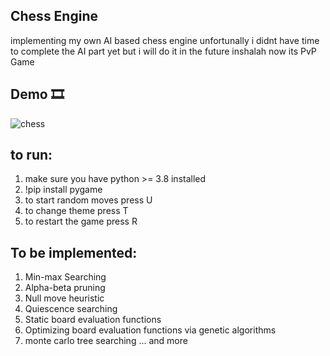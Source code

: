 ## Chess Engine 
implementing my own AI based chess engine unfortunally i didnt have time to complete the AI part yet but i will do it in the future inshalah now its PvP Game


 ## Demo 🎞
![chess](https://user-images.githubusercontent.com/75990647/190928546-5f6bfb0c-65da-4359-ab20-120c03248f2e.gif)

## to run:
1. make sure you have python >= 3.8 installed
2. !pip install pygame
3. to start random moves press U
4. to change theme press T
5. to restart the game press R


## To be implemented:
1. Min-max Searching
2. Alpha-beta pruning
3. Null move heuristic
4. Quiescence searching
5. Static board evaluation functions
6. Optimizing board evaluation functions via genetic algorithms
7. monte carlo tree searching ... and more

